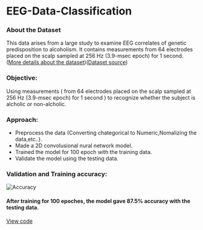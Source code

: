 # EEG-Data-Classification


### About the Dataset
This data arises from a large study to examine EEG correlates of genetic predisposition to alcoholism. It contains measurements from 64 electrodes placed on the scalp    sampled at 256 Hz (3.9-msec epoch) for 1 second. ([More details about the dataset](../main/About%20EEG%20Database.pdf))([Dataset source](https://archive.ics.uci.edu/ml/datasets/eeg+database))

### Objective: 
  Using measurements ( from 64 electrodes placed on the scalp sampled at 256 Hz (3.9-msec epoch) for 1 second ) to recognize whether the subject is alcholic or non-alcholic.


### Approach:
* Preprocess the data (Converting chategorical to Numeric,Nomalizing the data,etc..).
* Made a 2D convolusional nural network model.
* Trained the model for 100 epoch with the training data.
* Validate the model using the testing data.

  
### Validation and Training accuracy:
![Accuracy](https://github.com/D3ViL-NK/EEG-Data-ML/blob/main/Accuracy.png)


#### After training for 100 epoches, the model gave 87.5% accuracy with the testing data.
[View code](../main/Result.ipynb)
